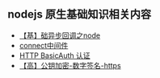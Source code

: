 ## nodejs 原生基础知识相关内容

- [【基】础异步回调之node](./async-code)
- [connect中间件](./connect)
- [HTTP BasicAuth 认证](./basicAuth)
- [【高】公钥加密-数字签名-https](./cryptography)

